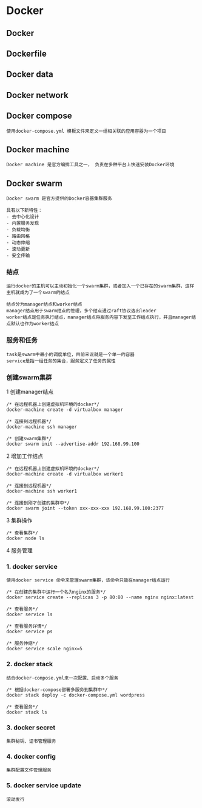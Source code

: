 # Docker

## Docker

## Dockerfile

## Docker data

## Docker network

## Docker compose
    使用docker-compose.yml 模板文件来定义一组相关联的应用容器为一个项目

## Docker machine
    Docker machine 是官方编排工具之一， 负责在多种平台上快速安装Docker环境

## Docker swarm
    Docker swarm 是官方提供的Docker容器集群服务

    具有以下新特性：
    - 去中心化设计
    - 内置服务发现
    - 负载均衡
    - 路由网格
    - 动态伸缩
    - 滚动更新
    - 安全传输

### 结点
    运行docker的主机可以主动初始化一个swarm集群，或者加入一个已存在的swarm集群，这样主机就成为了一个swarm的结点

    结点分为manager结点和worker结点
    manager结点用于swarm结点的管理，多个结点通过raft协议选出leader
    worker结点是任务执行结点，manager结点将服务内容下发至工作结点执行，并且manager结点默认也作为worker结点

### 服务和任务
    task是swarm中最小的调度单位，目前来说就是一个单一的容器
    service是指一组任务的集合，服务定义了任务的属性

### 创建swarm集群
1 创建manager结点

    /* 在远程机器上创建虚拟机环境的docker*/
    docker-machine create -d virtualbox manager

    /* 连接到远程机器*/
    docker-machine ssh manager

    /* 创建swarm集群*/
    docker swarm init --advertise-addr 192.168.99.100

2 增加工作结点

    /* 在远程机器上创建虚拟机环境的docker*/
    docker-machine create -d virtualbox worker1

    /* 连接到远程机器*/
    docker-machine ssh worker1

    /* 连接到刚才创建的集群中*/
    docker swarm joint --token xxx-xxx-xxx 192.168.99.100:2377

3 集群操作

    /* 查看集群*/
    docker node ls

4 服务管理
### 1. docker service

    使用docker service 命令来管理swarm集群，该命令只能在manager结点运行

    /* 在创建的集群中运行一个名为nginx的服务*/
    docker service create --replicas 3 -p 80:80 --name nginx nginx:latest

    /* 查看服务*/
    docker service ls

    /* 查看服务详情*/
    docker service ps

    /* 服务伸缩*/
    docker service scale nginx=5

### 2. docker stack

    结合docker-compose.yml来一次配置、启动多个服务

    /* 根据docker-compose部署多服务到集群中*/
    docker stack deploy -c docker-compose.yml wordpress

    /* 查看服务*/
    docker stack ls

### 3. docker secret

    集群秘钥、证书管理服务

### 4. docker config

    集群配置文件管理服务

### 5. docker service update

    滚动发行
